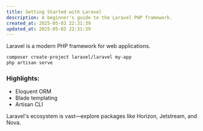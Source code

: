 ```yaml
---
title: Getting Started with Laravel
description: A beginner's guide to the Laravel PHP framework.
created_at: 2025-05-03 22:31:39
updated_at: 2025-05-03 22:31:39
---
```


Laravel is a modern PHP framework for web applications.

```bash
composer create-project laravel/laravel my-app
php artisan serve
```

### Highlights:
- Eloquent ORM
- Blade templating
- Artisan CLI

Laravel's ecosystem is vast—explore packages like Horizon, Jetstream, and Nova.
